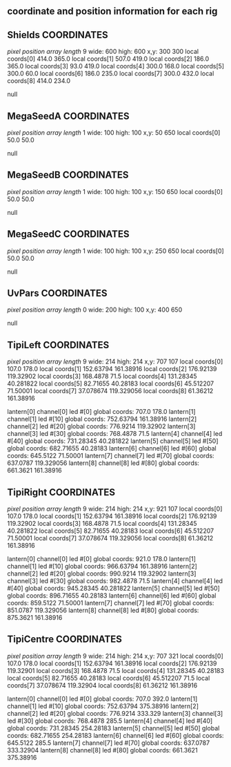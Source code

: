 ## coordinate and position information for each rig
## Shields COORDINATES
*pixel position array length* 9
wide: 600 high: 600 x,y: 300 300
local coords[0] 414.0 365.0
local coords[1] 507.0 419.0
local coords[2] 186.0 365.0
local coords[3] 93.0 419.0
local coords[4] 300.0 168.0
local coords[5] 300.0 60.0
local coords[6] 186.0 235.0
local coords[7] 300.0 432.0
local coords[8] 414.0 234.0

null
## MegaSeedA COORDINATES
*pixel position array length* 1
wide: 100 high: 100 x,y: 50 650
local coords[0] 50.0 50.0

null
## MegaSeedB COORDINATES
*pixel position array length* 1
wide: 100 high: 100 x,y: 150 650
local coords[0] 50.0 50.0

null
## MegaSeedC COORDINATES
*pixel position array length* 1
wide: 100 high: 100 x,y: 250 650
local coords[0] 50.0 50.0

null
## UvPars COORDINATES
*pixel position array length* 0
wide: 200 high: 100 x,y: 400 650

null
## TipiLeft COORDINATES
*pixel position array length* 9
wide: 214 high: 214 x,y: 707 107
local coords[0] 107.0 178.0
local coords[1] 152.63794 161.38916
local coords[2] 176.92139 119.32902
local coords[3] 168.4878 71.5
local coords[4] 131.28345 40.281822
local coords[5] 82.71655 40.28183
local coords[6] 45.512207 71.50001
local coords[7] 37.078674 119.329056
local coords[8] 61.36212 161.38916

lantern[0] channel[0] led #[0] global coords: 707.0  178.0
lantern[1] channel[1] led #[10] global coords: 752.63794  161.38916
lantern[2] channel[2] led #[20] global coords: 776.9214  119.32902
lantern[3] channel[3] led #[30] global coords: 768.4878  71.5
lantern[4] channel[4] led #[40] global coords: 731.28345  40.281822
lantern[5] channel[5] led #[50] global coords: 682.71655  40.28183
lantern[6] channel[6] led #[60] global coords: 645.5122  71.50001
lantern[7] channel[7] led #[70] global coords: 637.0787  119.329056
lantern[8] channel[8] led #[80] global coords: 661.3621  161.38916

## TipiRight COORDINATES
*pixel position array length* 9
wide: 214 high: 214 x,y: 921 107
local coords[0] 107.0 178.0
local coords[1] 152.63794 161.38916
local coords[2] 176.92139 119.32902
local coords[3] 168.4878 71.5
local coords[4] 131.28345 40.281822
local coords[5] 82.71655 40.28183
local coords[6] 45.512207 71.50001
local coords[7] 37.078674 119.329056
local coords[8] 61.36212 161.38916

lantern[0] channel[0] led #[0] global coords: 921.0  178.0
lantern[1] channel[1] led #[10] global coords: 966.63794  161.38916
lantern[2] channel[2] led #[20] global coords: 990.9214  119.32902
lantern[3] channel[3] led #[30] global coords: 982.4878  71.5
lantern[4] channel[4] led #[40] global coords: 945.28345  40.281822
lantern[5] channel[5] led #[50] global coords: 896.71655  40.28183
lantern[6] channel[6] led #[60] global coords: 859.5122  71.50001
lantern[7] channel[7] led #[70] global coords: 851.0787  119.329056
lantern[8] channel[8] led #[80] global coords: 875.3621  161.38916

## TipiCentre COORDINATES
*pixel position array length* 9
wide: 214 high: 214 x,y: 707 321
local coords[0] 107.0 178.0
local coords[1] 152.63794 161.38916
local coords[2] 176.92139 119.32901
local coords[3] 168.4878 71.5
local coords[4] 131.28345 40.28183
local coords[5] 82.71655 40.28183
local coords[6] 45.512207 71.5
local coords[7] 37.078674 119.32904
local coords[8] 61.36212 161.38916

lantern[0] channel[0] led #[0] global coords: 707.0  392.0
lantern[1] channel[1] led #[10] global coords: 752.63794  375.38916
lantern[2] channel[2] led #[20] global coords: 776.9214  333.329
lantern[3] channel[3] led #[30] global coords: 768.4878  285.5
lantern[4] channel[4] led #[40] global coords: 731.28345  254.28183
lantern[5] channel[5] led #[50] global coords: 682.71655  254.28183
lantern[6] channel[6] led #[60] global coords: 645.5122  285.5
lantern[7] channel[7] led #[70] global coords: 637.0787  333.32904
lantern[8] channel[8] led #[80] global coords: 661.3621  375.38916

